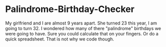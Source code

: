 # Palindrome-Birthday-Checker
My girlfriend and I are almost 9 years apart.
She turned 23 this year, I am going to turn 32.
I wondered how many of there "palindrome" birthdays we were going to have.
Sure you could calculate that on your fingers.
Or do a quick spreadsheet. 
That is not why we code though.
